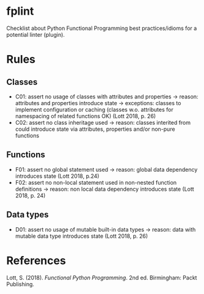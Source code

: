 # fplint

Checklist about Python Functional Programming best practices/idioms for a potential linter (plugin).

# Rules

## Classes

* C01: assert no usage of classes with attributes and properties -> reason: attributes and properties introduce state -> exceptions: classes to implement configuration or caching (classes w.o. attributes for namespacing of related functions OK) (Lott 2018, p. 26)
* C02: assert no class inheritage used -> reason: classes interited from could introduce state via attributes, properties and/or non-pure functions

## Functions

* F01: assert no global statement used -> reason: global data dependency introduces state (Lott 2018, p.24)
* F02: assert no non-local statement used in non-nested function definitions -> reason: non local data dependency introduces state (Lott 2018, p. 24)

## Data types

* D01: assert no usage of mutable built-in data types -> reason: data with mutable data type introduces state (Lott 2018, p. 26)

# References

Lott, S. (2018). *Functional Python Programming*. 2nd ed. Birmingham: Packt Publishing.
